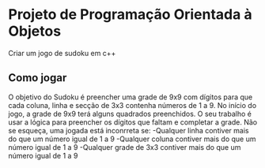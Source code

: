 # Projeto de Programação Orientada à Objetos
Criar um jogo de sudoku em c++

## Como jogar
O objetivo do Sudoku é preencher uma grade de 9x9 com dígitos para que cada coluna, linha e secção de 3x3 contenha números de 1 a 9. No início do jogo, a grade de 9x9 terá alguns quadrados preenchidos. O seu trabalho é usar a lógica para preencher os dígitos que faltam e completar a grade. Não se esqueça, uma jogada está inconrreta se:
-Qualquer linha contiver mais do que um número igual de 1 a 9
-Qualquer coluna contiver mais do que um número igual de 1 a 9
-Qualquer grade de 3x3 contiver mais do que um número igual de 1 a 9
